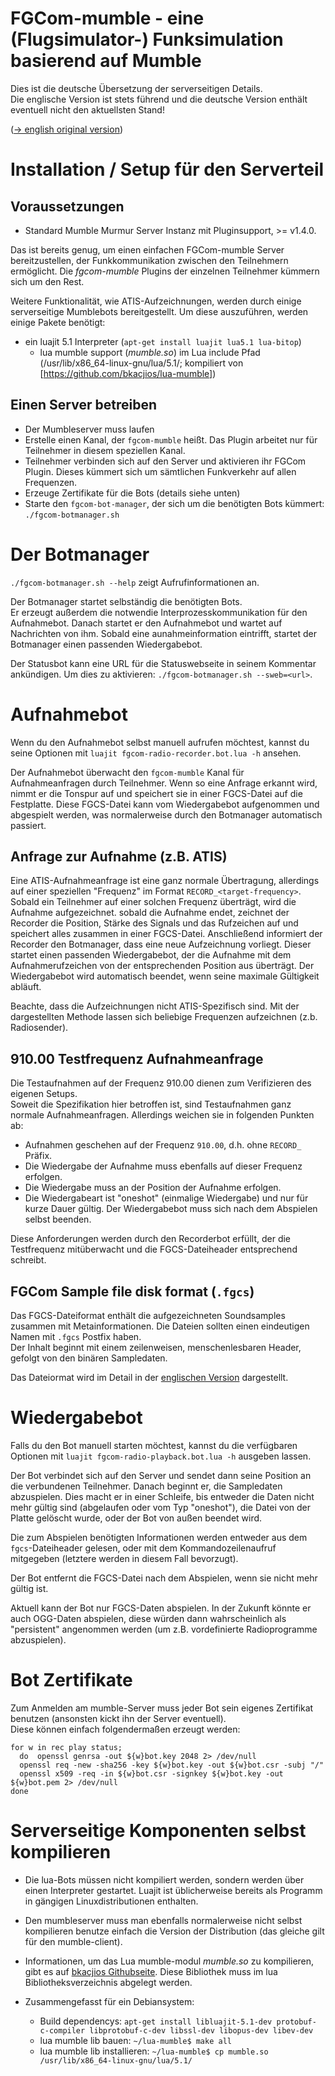 FGCom-mumble - eine (Flugsimulator-) Funksimulation basierend auf Mumble
========================================================================

Dies ist die deutsche Übersetzung der serverseitigen Details.  
Die englische Version ist stets führend und die deutsche Version enthält eventuell nicht den aktuellsten Stand!

([-> english original version](Readme.server.md))

Installation / Setup für den Serverteil
=======================================

Voraussetzungen
---------------
- Standard Mumble Murmur Server Instanz mit Pluginsupport, >= v1.4.0.

Das ist bereits genug, um einen einfachen FGCom-mumble Server bereitzustellen, der Funkkommunikation zwischen den Teilnehmern ermöglicht.
Die *fgcom-mumble* Plugins der einzelnen Teilnehmer kümmern sich um den Rest.

Weitere Funktionalität, wie ATIS-Aufzeichnungen, werden durch einige serverseitige Mumblebots bereitgestellt. Um diese auszuführen, werden einige Pakete benötigt:

- ein luajit 5.1 Interpreter (`apt-get install luajit lua5.1 lua-bitop`)
  - lua mumble support (*mumble.so*) im Lua include Pfad (/usr/lib/x86_64-linux-gnu/lua/5.1/; kompiliert von [https://github.com/bkacjios/lua-mumble])


Einen Server betreiben
----------------------
- Der Mumbleserver muss laufen
- Erstelle einen Kanal, der `fgcom-mumble` heißt. Das Plugin arbeitet nur für Teilnehmer in diesem speziellen Kanal.
- Teilnehmer verbinden sich auf den Server und aktivieren ihr FGCom Plugin. Dieses kümmert sich um sämtlichen Funkverkehr auf allen Frequenzen.
- Erzeuge Zertifikate für die Bots (details siehe unten)
- Starte den `fgcom-bot-manager`, der sich um die benötigten Bots kümmert: `./fgcom-botmanager.sh`



Der Botmanager
==================
`./fgcom-botmanager.sh --help` zeigt Aufrufinformationen an.

Der Botmanager startet selbständig die benötigten Bots.  
Er erzeugt außerdem die notwendie Interprozesskommunikation für den Aufnahmebot. Danach startet er den Aufnahmebot und wartet auf Nachrichten von ihm. Sobald eine aunahmeinformation eintrifft, startet der Botmanager einen passenden Wiedergabebot.

Der Statusbot kann eine URL für die Statuswebseite in seinem Kommentar ankündigen. Um dies zu aktivieren: `./fgcom-botmanager.sh --sweb=<url>`.


Aufnahmebot
===================
Wenn du den Aufnahmebot selbst manuell aufrufen möchtest, kannst du seine Optionen mit `luajit fgcom-radio-recorder.bot.lua -h` ansehen.

Der Aufnahmebot überwacht den `fgcom-mumble` Kanal für Aufnahmeanfragen durch Teilnehmer. Wenn so eine Anfrage erkannt wird, nimmt er die Tonspur auf und speichert sie in einer FGCS-Datei auf die Festplatte.
Diese FGCS-Datei kann vom Wiedergabebot aufgenommen und abgespielt werden, was normalerweise durch den Botmanager automatisch passiert.


Anfrage zur Aufnahme (z.B. ATIS)
--------------------------------
Eine ATIS-Aufnahmeanfrage ist eine ganz normale Übertragung, allerdings auf einer speziellen "Frequenz" im Format `RECORD_<target-frequency>`.
Sobald ein Teilnehmer auf einer solchen Frequenz überträgt, wird die Aufnahme aufgezeichnet. sobald die Aufnahme endet, zeichnet der Recorder die
Position, Stärke des Signals und das Rufzeichen auf und speichert alles zusammen in einer FGCS-Datei.
Anschließend informiert der Recorder den Botmanager, dass eine neue Aufzeichnung vorliegt. Dieser startet einen passenden Wiedergabebot, der die Aufnahme mit dem Aufnahmerufzeichen von der entsprechenden Position aus überträgt.
Der Wiedergabebot wird automatisch beendet, wenn seine maximale Gültigkeit abläuft.

Beachte, dass die Aufzeichnungen nicht ATIS-Spezifisch sind. Mit der dargestellten Methode lassen sich beliebige Frequenzen aufzeichnen (z.b. Radiosender).


910.00 Testfrequenz Aufnahmeanfrage
---------------------------------------
Die Testaufnahmen auf der Frequenz 910.00 dienen zum Verifizieren des eigenen Setups.  
Soweit die Spezifikation hier betroffen ist, sind Testaufnahmen ganz normale Aufnahmeanfragen. Allerdings weichen sie in folgenden Punkten ab:

- Aufnahmen geschehen auf der Frequenz `910.00`, d.h. ohne `RECORD_` Präfix.
- Die Wiedergabe der Aufnahme muss ebenfalls auf dieser Frequenz erfolgen.
- Die Wiedergabe muss an der Position der Aufnahme erfolgen.
- Die Wiedergabeart ist "oneshot" (einmalige Wiedergabe) und nur für kurze Dauer gültig. Der Wiedergabebot muss sich nach dem Abspielen selbst beenden.

Diese Anforderungen werden durch den Recorderbot erfüllt, der die Testfrequenz mitüberwacht und die FGCS-Dateiheader entsprechend schreibt.


FGCom Sample file disk format (`.fgcs`)
---------------------------------------
Das FGCS-Dateiformat enthält die aufgezeichneten Soundsamples zusammen mit Metainformationen. Die Dateien sollten einen eindeutigen Namen mit `.fgcs` Postfix haben.  
Der Inhalt beginnt mit einem zeilenweisen, menschenlesbaren Header, gefolgt von den binären Sampledaten.

Das Dateiormat wird im Detail in der [englischen Version](Readme.server.md#fgcom-sample-file-disk-format-fgcs) dargestellt.


Wiedergabebot
==================
Falls du den Bot manuell starten möchtest, kannst du die verfügbaren Optionen mit `luajit fgcom-radio-playback.bot.lua -h` ausgeben lassen.

Der Bot verbindet sich auf den Server und sendet dann seine Position an die verbundenen Teilnehmer. Danach beginnt er, die Sampledaten abzuspielen.
Dies macht er in einer Schleife, bis entweder die Daten nicht mehr gültig sind (abgelaufen oder vom Typ "oneshot"), die Datei von der Platte gelöscht wurde, oder der Bot von außen beendet wird.

Die zum Abspielen benötigten Informationen werden entweder aus dem `fgcs`-Dateiheader gelesen, oder mit dem Kommandozeilenaufruf mitgegeben (letztere werden in diesem Fall bevorzugt).

Der Bot entfernt die FGCS-Datei nach dem Abspielen, wenn sie nicht mehr gültig ist.

Aktuell kann der Bot nur FGCS-Daten abspielen. In der Zukunft könnte er auch OGG-Daten abspielen, diese würden dann wahrscheinlich als "persistent" angenommen werden (um z.B. vordefinierte Radioprogramme abzuspielen).


Bot Zertifikate
=======================
Zum Anmelden am mumble-Server muss jeder Bot sein eigenes Zertifikat benutzen (ansonsten kickt ihn der Server eventuell).  
Diese können einfach folgendermaßen erzeugt werden:
```
for w in rec play status;
  do  openssl genrsa -out ${w}bot.key 2048 2> /dev/null
  openssl req -new -sha256 -key ${w}bot.key -out ${w}bot.csr -subj "/"
  openssl x509 -req -in ${w}bot.csr -signkey ${w}bot.key -out ${w}bot.pem 2> /dev/null
done
```



Serverseitige Komponenten selbst kompilieren
============================================
- Die lua-Bots müssen nicht kompiliert werden, sondern werden über einen Interpreter gestartet. Luajit ist üblicherweise bereits als Programm in gängigen Linuxdistributionen enthalten.
- Den mumbleserver muss man ebenfalls normalerweise nicht selbst kompilieren benutze einfach die Version der Distribution (das gleiche gilt für den mumble-client).

- Informationen, um das Lua mumble-modul *mumble.so* zu kompilieren, gibt es auf [bkacjios Githubseite](https://github.com/bkacjios/lua-mumble).
  Diese Bibliothek muss im lua Bibliotheksverzeichnis abgelegt werden.
- Zusammengefasst für ein Debiansystem:
  - Build dependencys: `apt-get install libluajit-5.1-dev protobuf-c-compiler libprotobuf-c-dev libssl-dev libopus-dev libev-dev`
  - lua mumble lib bauen: `~/lua-mumble$ make all`
  - lua mumble lib installieren: `~/lua-mumble$ cp mumble.so /usr/lib/x86_64-linux-gnu/lua/5.1/`
